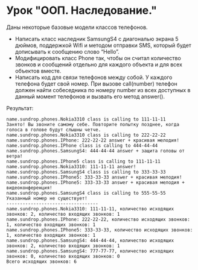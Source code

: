 # Урок "ООП. Наследование."
Даны некоторые базовые модели классов телефонов.

* Написать класс наследник SamsungS4 с диагональю экрана 5 дюймов, поддержкой Wifi и методом отправки SMS, который будет дописывать к сообщению слово “Hello”.
* Модифицировать класс Phone так, чтобы он считал количество звонков и сообщений отдельно для каждого объекта и для всех объектов вместе.
* Написать код для связи телефонов между собой. У каждого телефона будет свой номер. При вызове call(number) телефон должен найти собеседника по номеру number из всех доступных в данный момент телефонов и вызвать его метод answer().

Результат:
```
name.sundrop.phones.Nokia3310 class is calling to 111-11-11
Занято! Вы звоните самому себе. Повторите попытку позднее, когда голоса в голове будут слышны четче.
name.sundrop.phones.Nokia3310 class is calling to 222-22-22
name.sundrop.phones.IPhone: 222-22-22 answer + красивая мелодия!
name.sundrop.phones.IPhone class is calling to 444-44-44
name.sundrop.phones.SamsungS4: 444-44-44 answer + защита головы от ветра!
name.sundrop.phones.IPhone5 class is calling to 111-11-11
name.sundrop.phones.Nokia3310: 111-11-11 answer!
name.sundrop.phones.SamsungS4 class is calling to 333-33-33
name.sundrop.phones.IPhone5: 333-33-33 answer + красивая мелодия!
name.sundrop.phones.IPhone5: 333-33-33 answer + красивая мелодия + видеоконференция!
name.sundrop.phones.SamsungS4 class is calling to 555-55-55
Указанный номер не существует!
----------------------------------
name.sundrop.phones.Nokia3310: 111-11-11, количество исходящих звонков: 2, количество входящих звонков: 1
name.sundrop.phones.IPhone: 222-22-22, количество исходящих звонков: 1, количество входящих звонков: 1
name.sundrop.phones.IPhone5: 333-33-33, количество исходящих звонков: 1, количество входящих звонков: 1
name.sundrop.phones.SamsungS4: 444-44-44, количество исходящих звонков: 2, количество входящих звонков: 1
name.sundrop.phones.SamsungS4: 777-77-77, количество исходящих звонков: 0, количество входящих звонков: 0
Всего исходящих звонков: 6
```
